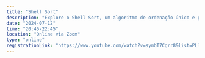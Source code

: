 ```yaml
---
title: "Shell Sort"
description: "Explore o Shell Sort, um algoritmo de ordenação único e poderoso. Descubra seus conceitos, funcionamento e como ele otimiza o processo de ordenação nas estruturas de dados e algoritmos!"
date: "2024-07-12"
time: "20:45-22:45"
location: "Online via Zoom"
type: "online"
registrationLink: "https://www.youtube.com/watch?v=symbT7Cgrr8&list=PLl10TyPY67Jgbh4QdRlRKr-7PjB9i5hWg"
---
```

